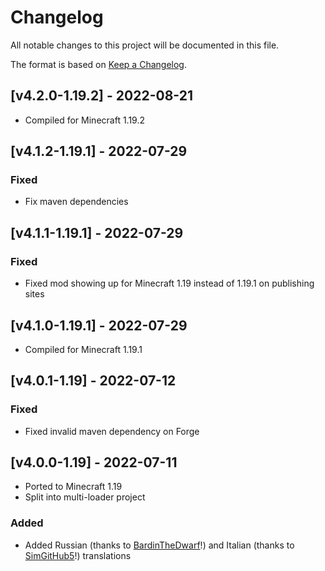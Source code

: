 # Changelog
All notable changes to this project will be documented in this file.

The format is based on [Keep a Changelog].

## [v4.2.0-1.19.2] - 2022-08-21
- Compiled for Minecraft 1.19.2

## [v4.1.2-1.19.1] - 2022-07-29
### Fixed
- Fix maven dependencies

## [v4.1.1-1.19.1] - 2022-07-29
### Fixed
- Fixed mod showing up for Minecraft 1.19 instead of 1.19.1 on publishing sites

## [v4.1.0-1.19.1] - 2022-07-29
- Compiled for Minecraft 1.19.1

## [v4.0.1-1.19] - 2022-07-12
### Fixed
- Fixed invalid maven dependency on Forge

## [v4.0.0-1.19] - 2022-07-11
- Ported to Minecraft 1.19
- Split into multi-loader project
### Added
- Added Russian (thanks to [BardinTheDwarf](https://github.com/BardinTheDwarf)!) and Italian (thanks to [SimGitHub5](https://github.com/SimGitHub5)!) translations

[Keep a Changelog]: https://keepachangelog.com/en/1.0.0/
